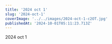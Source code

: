 ```yaml
---
title: '2024 oct 1'
slug: '2024-oct-1'
coverImage: '../../images/2024-oct-1-c2OT.jpg'
publishedAt: '2024-10-01T05:11:23.713Z'
---
```


2024 oct 1